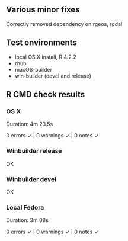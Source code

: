 ## Various minor fixes

Correctly removed dependency on rgeos, rgdal





## Test environments
* local OS X install, R 4.2.2
* rhub
* macOS-builder
* win-builder (devel and release)

## R CMD check results

### OS X

Duration: 4m 23.5s

0 errors ✓ | 0 warnings ✓ | 0 notes ✓

### Winbuilder release

OK

### Winbuilder devel

OK


### Local Fedora

Duration: 3m 08s

0 errors ✓ | 0 warnings ✓ | 0 notes ✓

